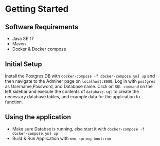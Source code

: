 # Getting Started

## Software Requirements
 * Java SE 17
 * Maven
 * Docker & Docker compose

## Initial Setup
Install the Postgres DB with `docker-compose -f docker-compose.yml up` and then navigate to the Adminer page on `localhost:8080`.
Log in with `postgres` as Username,Password, and Database name.
Click on `SQL command` on the left sidebar and execute the contents of `database.sql` to create the necessary database tables, and example data for the application to function.

## Using the application
 * Make sure Databse is running, else start it with `docker-compose -f docker-compose.yml up`
 * Build & Run Application with `mvn spring-boot:run`